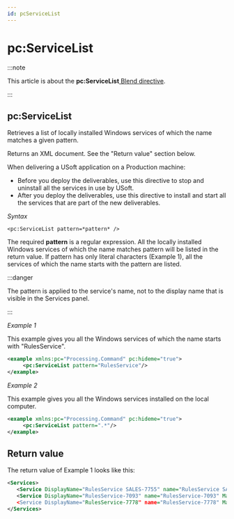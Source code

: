 ```yaml
---
id: pcServiceList
---
```


# pc:ServiceList




:::note

This article is about the **pc:ServiceList**[ Blend directive](/Repositories/Blend_directives).

:::

## **pc:ServiceList**

Retrieves a list of locally installed Windows services of which the name matches a given pattern.

Returns an XML document. See the "Return value" section below.

When delivering a USoft application on a Production machine:

- Before you deploy the deliverables, use this directive to stop and uninstall all the services in use by USoft.
- After you deploy the deliverables, use this directive to install and start all the services that are part of the new deliverables.

*Syntax*

```
<pc:ServiceList pattern=*pattern* />
```

The required **pattern** is a regular expression. All the locally installed Windows services of which the name matches pattern will be listed in the return value. If pattern has only literal characters (Example 1), all the services of which the name starts with the pattern are listed.


:::danger

The pattern is applied to the service's name, not to the display name that is visible in the Services panel.

:::

*Example 1*

This example gives you all the Windows services of which the name starts with "RulesService".

```xml
<example xmlns:pc="Processing.Command" pc:hideme="true">
     <pc:ServiceList pattern="RulesService"/>
</example>
```

*Example 2*

This example gives you all the Windows services installed on the local computer.

```xml
<example xmlns:pc="Processing.Command" pc:hideme="true">
     <pc:ServiceList pattern=".*"/>
</example>
```

## Return value

The return value of Example 1 looks like this:

```xml
<Services>
   <Service DisplayName="RulesService SALES-7755" name="RulesService SALES-7755" MachineName="L3100100247" ServiceType="Win32OwnProcess" status="Running, can be stopped" path="C:\usd911C\bin64\RulesService.exe -run_as_service" pid="4352" />
   <Service DisplayName="RulesService-7093" name="RulesService-7093" MachineName="L3100100247" ServiceType="Win32OwnProcess" status="STOPPED" path=""c:\usd91\bin64\RulesService.exe" -run_as_service -gc=l3100100247.usoft.com" />
   <Service DisplayName="RulesService-7778" name="RulesService-7778" MachineName="L3100100247" ServiceType="Win32OwnProcess" status="STOPPED" path="C:\usd91\bin64\RulesService.exe -run_as_service" />
</Services>
```

 